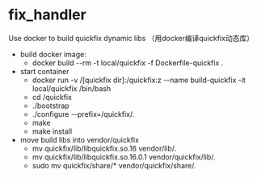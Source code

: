 # fix_handler

Use docker to build quickfix dynamic libs （用docker编译quickfix动态库）
 - build docker image:  
    - docker build --rm -t local/quickfix -f Dockerfile-quickfix .
 - start container
    - docker run -v /[quickfix dir]:/quickfix:z --name build-quickfix -it local/quickfix /bin/bash
    - cd /quickfix
    - ./bootstrap
    - ./configure --prefix=/quickfix/.
    - make
    - make install 
 - move build libs into vendor/quickfix
    - mv quickfix/lib/libquickfix.so.16 vendor/lib/.
    - mv quickfix/lib/libquickfix.so.16.0.1 vendor/quickfix/lib/.
    - sudo mv quickfix/share/* vendor/quickfix/share/.
